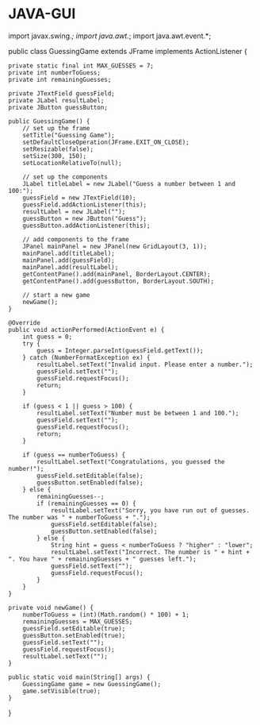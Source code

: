 # JAVA-GUI
import javax.swing.*;
import java.awt.*;
import java.awt.event.*;

public class GuessingGame extends JFrame implements ActionListener {

    private static final int MAX_GUESSES = 7;
    private int numberToGuess;
    private int remainingGuesses;

    private JTextField guessField;
    private JLabel resultLabel;
    private JButton guessButton;

    public GuessingGame() {
        // set up the frame
        setTitle("Guessing Game");
        setDefaultCloseOperation(JFrame.EXIT_ON_CLOSE);
        setResizable(false);
        setSize(300, 150);
        setLocationRelativeTo(null);

        // set up the components
        JLabel titleLabel = new JLabel("Guess a number between 1 and 100:");
        guessField = new JTextField(10);
        guessField.addActionListener(this);
        resultLabel = new JLabel("");
        guessButton = new JButton("Guess");
        guessButton.addActionListener(this);

        // add components to the frame
        JPanel mainPanel = new JPanel(new GridLayout(3, 1));
        mainPanel.add(titleLabel);
        mainPanel.add(guessField);
        mainPanel.add(resultLabel);
        getContentPane().add(mainPanel, BorderLayout.CENTER);
        getContentPane().add(guessButton, BorderLayout.SOUTH);

        // start a new game
        newGame();
    }

    @Override
    public void actionPerformed(ActionEvent e) {
        int guess = 0;
        try {
            guess = Integer.parseInt(guessField.getText());
        } catch (NumberFormatException ex) {
            resultLabel.setText("Invalid input. Please enter a number.");
            guessField.setText("");
            guessField.requestFocus();
            return;
        }

        if (guess < 1 || guess > 100) {
            resultLabel.setText("Number must be between 1 and 100.");
            guessField.setText("");
            guessField.requestFocus();
            return;
        }

        if (guess == numberToGuess) {
            resultLabel.setText("Congratulations, you guessed the number!");
            guessField.setEditable(false);
            guessButton.setEnabled(false);
        } else {
            remainingGuesses--;
            if (remainingGuesses == 0) {
                resultLabel.setText("Sorry, you have run out of guesses. The number was " + numberToGuess + ".");
                guessField.setEditable(false);
                guessButton.setEnabled(false);
            } else {
                String hint = guess < numberToGuess ? "higher" : "lower";
                resultLabel.setText("Incorrect. The number is " + hint + ". You have " + remainingGuesses + " guesses left.");
                guessField.setText("");
                guessField.requestFocus();
            }
        }
    }

    private void newGame() {
        numberToGuess = (int)(Math.random() * 100) + 1;
        remainingGuesses = MAX_GUESSES;
        guessField.setEditable(true);
        guessButton.setEnabled(true);
        guessField.setText("");
        guessField.requestFocus();
        resultLabel.setText("");
    }

    public static void main(String[] args) {
        GuessingGame game = new GuessingGame();
        game.setVisible(true);
    }
}

